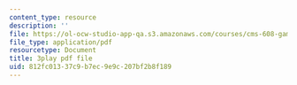 ```yaml
---
content_type: resource
description: ''
file: https://ol-ocw-studio-app-qa.s3.amazonaws.com/courses/cms-608-game-design-spring-2014/812fc01337c9b7ec9e9c207bf2b8f189_1506652.pdf
file_type: application/pdf
resourcetype: Document
title: 3play pdf file
uid: 812fc013-37c9-b7ec-9e9c-207bf2b8f189
---
```

